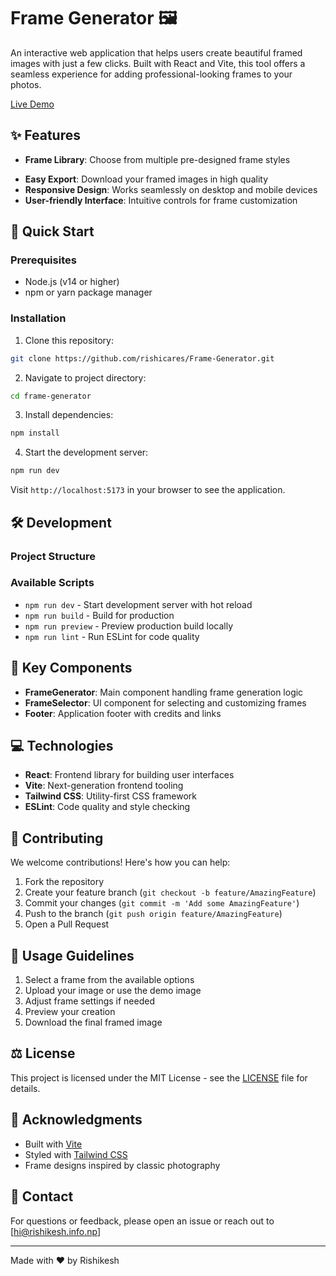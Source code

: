 # Frame Generator 🖼️

An interactive web application that helps users create beautiful framed images with just a few clicks. Built with React and Vite, this tool offers a seamless experience for adding professional-looking frames to your photos.

[Live Demo](https://frame.rishikesh.info.np/)

## ✨ Features

- **Frame Library**: Choose from multiple pre-designed frame styles
<!-- - **Real-time Preview**: See your changes instantly as you customize -->
- **Easy Export**: Download your framed images in high quality
- **Responsive Design**: Works seamlessly on desktop and mobile devices
- **User-friendly Interface**: Intuitive controls for frame customization

## 🚀 Quick Start

### Prerequisites

- Node.js (v14 or higher)
- npm or yarn package manager

### Installation

1. Clone this repository:

```bash
git clone https://github.com/rishicares/Frame-Generator.git
```

2. Navigate to project directory:

```bash
cd frame-generator
```

3. Install dependencies:

```bash
npm install
```

4. Start the development server:

```bash
npm run dev
```

Visit `http://localhost:5173` in your browser to see the application.

## 🛠️ Development

### Project Structure

### Available Scripts

- `npm run dev` - Start development server with hot reload
- `npm run build` - Build for production
- `npm run preview` - Preview production build locally
- `npm run lint` - Run ESLint for code quality

## 🎨 Key Components

- **FrameGenerator**: Main component handling frame generation logic
- **FrameSelector**: UI component for selecting and customizing frames
- **Footer**: Application footer with credits and links

## 💻 Technologies

- **React**: Frontend library for building user interfaces
- **Vite**: Next-generation frontend tooling
- **Tailwind CSS**: Utility-first CSS framework
- **ESLint**: Code quality and style checking

## 🤝 Contributing

We welcome contributions! Here's how you can help:

1. Fork the repository
2. Create your feature branch (`git checkout -b feature/AmazingFeature`)
3. Commit your changes (`git commit -m 'Add some AmazingFeature'`)
4. Push to the branch (`git push origin feature/AmazingFeature`)
5. Open a Pull Request

## 📝 Usage Guidelines

1. Select a frame from the available options
2. Upload your image or use the demo image
3. Adjust frame settings if needed
4. Preview your creation
5. Download the final framed image

## ⚖️ License

This project is licensed under the MIT License - see the [LICENSE](LICENSE) file for details.

## 🙏 Acknowledgments

- Built with [Vite](https://vitejs.dev/)
- Styled with [Tailwind CSS](https://tailwindcss.com/)
- Frame designs inspired by classic photography

## 📧 Contact

For questions or feedback, please open an issue or reach out to [hi@rishikesh.info.np]

---

Made with ❤️ by Rishikesh

